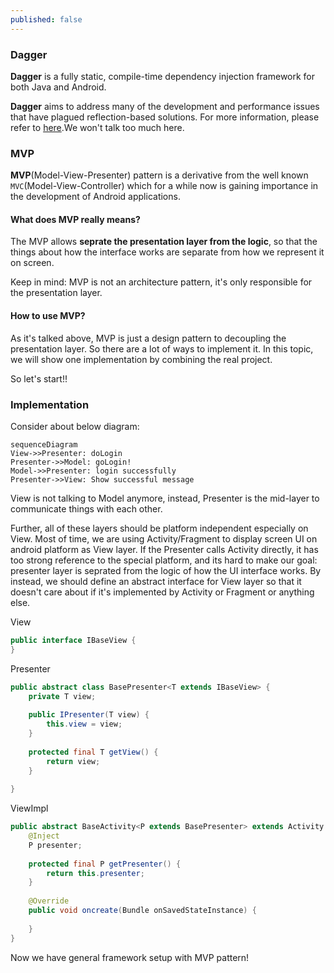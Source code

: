 ```yaml
---
published: false
---
```

### Dagger

**Dagger** is a fully static, compile-time dependency injection framework for both Java and Android.

**Dagger** aims to address many of the development and performance issues that have plagued reflection-based solutions. For more information, please refer to [here](http://google.github.io/dagger/).We won't talk too much here.

### MVP

**MVP**(Model-View-Presenter) pattern is a derivative from the well known `MVC`(Model-View-Controller) which for a while now is gaining importance in the development of Android applications.

#### What does MVP really means?

The MVP allows **seprate the presentation layer from the logic**, so that the things about how the interface works are separate from how we represent it on screen. 

Keep in mind: MVP is not an architecture pattern, it's only responsible for the presentation layer.

#### How to use MVP?

As it's talked above, MVP is just a design pattern to decoupling the presentation layer. So there are a lot of ways to implement it. In this topic, we will show one implementation by combining the real project.

So let's start!!

### Implementation

Consider about below diagram:

```
sequenceDiagram
View->>Presenter: doLogin
Presenter->>Model: goLogin!
Model->>Presenter: login successfully
Presenter->>View: Show successful message
```


View is not talking to Model anymore, instead, Presenter is the mid-layer to communicate things with each other.

Further, all of these layers should be platform independent especially on View. Most of time, we are using Activity/Fragment to display screen UI on android platform as View layer. If the Presenter calls Activity directly, it has too strong reference to the special platform, and its hard to make our goal: presenter layer is seprated from the logic of how the UI interface works. By instead, we should define an abstract interface for View layer so that it doesn't care about if it's implemented by Activity or Fragment or anything else.

View

```java
public interface IBaseView {
}
```

Presenter

```java
public abstract class BasePresenter<T extends IBaseView> {
    private T view;
    
    public IPresenter(T view) {
        this.view = view;
    }
    
    protected final T getView() {
        return view;
    }
    
}
```

ViewImpl

```java
public abstract BaseActivity<P extends BasePresenter> extends Activity {
    @Inject
    P presenter;
    
    protected final P getPresenter() {
        return this.presenter;
    }
    
    @Override
    public void oncreate(Bundle onSavedStateInstance) {
        
    }
}
```

Now we have general framework setup with MVP pattern!

